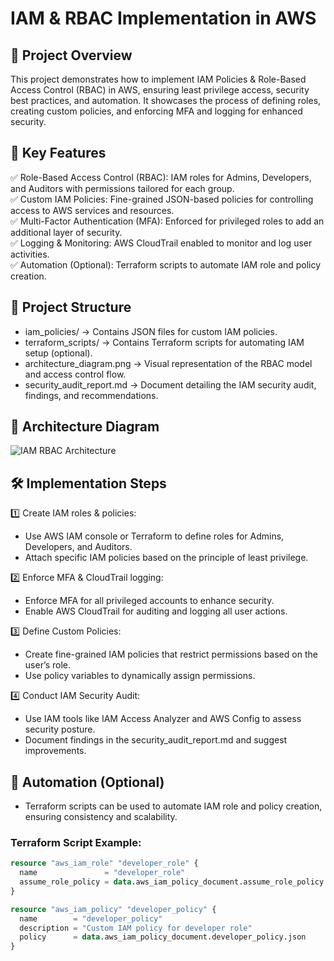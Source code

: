 # IAM & RBAC Implementation in AWS

## 📌 Project Overview  
This project demonstrates how to implement IAM Policies & Role-Based Access Control (RBAC) in AWS, ensuring least privilege access, security best practices, and automation. It showcases the process of defining roles, creating custom policies, and enforcing MFA and logging for enhanced security.

## 🔹 Key Features  
✅ Role-Based Access Control (RBAC): IAM roles for Admins, Developers, and Auditors with permissions tailored for each group.  
✅ Custom IAM Policies: Fine-grained JSON-based policies for controlling access to AWS services and resources.  
✅ Multi-Factor Authentication (MFA): Enforced for privileged roles to add an additional layer of security.  
✅ Logging & Monitoring: AWS CloudTrail enabled to monitor and log user activities.  
✅ Automation (Optional): Terraform scripts to automate IAM role and policy creation.

## 📂 Project Structure  
- iam_policies/ → Contains JSON files for custom IAM policies.  
- terraform_scripts/ → Contains Terraform scripts for automating IAM setup (optional).  
- architecture_diagram.png → Visual representation of the RBAC model and access control flow.  
- security_audit_report.md → Document detailing the IAM security audit, findings, and recommendations.

## 📸 Architecture Diagram  
![IAM RBAC Architecture](architecture_diagram.png)  

## 🛠️ Implementation Steps  
1️⃣ Create IAM roles & policies:  
   - Use AWS IAM console or Terraform to define roles for Admins, Developers, and Auditors.  
   - Attach specific IAM policies based on the principle of least privilege.

2️⃣ Enforce MFA & CloudTrail logging:  
   - Enforce MFA for all privileged accounts to enhance security.  
   - Enable AWS CloudTrail for auditing and logging all user actions.

3️⃣ Define Custom Policies:  
   - Create fine-grained IAM policies that restrict permissions based on the user’s role.  
   - Use policy variables to dynamically assign permissions.

4️⃣ Conduct IAM Security Audit:  
   - Use IAM tools like IAM Access Analyzer and AWS Config to assess security posture.  
   - Document findings in the security_audit_report.md and suggest improvements.

## 🚀 Automation (Optional)  
- Terraform scripts can be used to automate IAM role and policy creation, ensuring consistency and scalability.

### Terraform Script Example:
```terraform
resource "aws_iam_role" "developer_role" {
  name               = "developer_role"
  assume_role_policy = data.aws_iam_policy_document.assume_role_policy.json
}

resource "aws_iam_policy" "developer_policy" {
  name        = "developer_policy"
  description = "Custom IAM policy for developer role"
  policy      = data.aws_iam_policy_document.developer_policy.json
}
